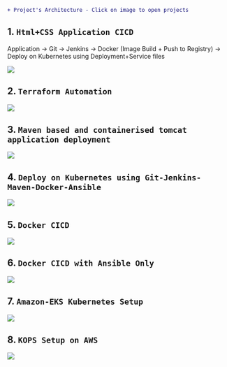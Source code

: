 ```diff
+ Project's Architecture - Click on image to open projects
```

## 1. `Html+CSS Application CICD` 

Application → Git → Jenkins → Docker (Image Build + Push to Registry) → Deploy on Kubernetes using Deployment+Service files

<a href="https://github.com/Raam043/Projects/blob/59e39c6d29e03f5e06e10eaca24739ad9053942e/Project-1-Signup-Login-Application.md" /> <img src=https://user-images.githubusercontent.com/111989928/200379298-29db6f9d-f9e9-43b8-ad99-89796d960f3b.png /> </a>



## 2. `Terraform Automation`

<a href="https://github.com/Raam043/Projects/blob/a16749bbb93f164faadcea69cc5d417e8b46b9a7/Terraform%20Project%201%20-%20Terraform%20to%20AWS%20Pipeline%20process.md" /> <img src= https://user-images.githubusercontent.com/111989928/199921704-c51a8b64-1c76-4ceb-8949-013381ff8e20.png /> </a>




## 3. `Maven based and containerised tomcat application deployment`

<a href="https://github.com/Raam043/Projects/blob/97c69739e798542190581a393ff8cd1a5a2944d5/Part-1_Tomcat_Docker_Ansible_CICD.md" /> <img src= https://user-images.githubusercontent.com/111989928/199789631-97b25b65-b15e-475e-bab2-51391d7ad24a.png /> </a>




## 4. `Deploy on Kubernetes using Git-Jenkins-Maven-Docker-Ansible`

<a href="https://github.com/Raam043/Projects/blob/6bafeafc752628cf1fe3542ff6510d4245c513e0/Deploy_on_Kubernetes_using_Git,Jenkins,Maven,Ansible.md" /> <img src= https://user-images.githubusercontent.com/111989928/201095417-7239290d-dfda-45ee-8a2b-55e42fd51c7b.png /> </a>




## 5. `Docker CICD`

<a href="https://github.com/Raam043/Projects/blob/4366040a549869f840d8a025a7f9853cf334c17d/Docker%20Project%201%20-%20Manual%20+%20Automation%20CICD.md" /> <img src= https://user-images.githubusercontent.com/111989928/199915509-0d3f5c0f-3d26-417d-bee4-f73f5b6e63cb.png /> </a>




## 6. `Docker CICD with Ansible Only`

<a href="https://github.com/Raam043/Projects/blob/e727845349771e3bd79c3350a92197075df7aef4/Docker%20Project%203%20-%20Deploying%20application%20%20on%20Ansible%20Nodes.md" /> <img src= https://user-images.githubusercontent.com/111989928/198696150-0ec910dc-096f-402e-8917-2c719133825e.png /> </a>




## 7. `Amazon-EKS Kubernetes Setup`

<a href="https://github.com/Raam043/Projects/blob/3ab8bec0f4f6131867d7d542e0757bfcdfa11939/Kubernetes_Project-2-EKSCTL.md" /> <img src= https://user-images.githubusercontent.com/111989928/200792281-b1bfa380-a258-4258-8d3c-494f74b9b876.png /> </a>


## 8. `KOPS Setup on AWS`

<a href="https://github.com/Raam043/Projects/blob/7101e5bb6887012bbf94e6030dac725658c9d660/Kubernetes--KOPS....md" /> <img src= https://user-images.githubusercontent.com/111989928/201100139-52687a3b-e5cf-4971-9d7c-918ae917c00a.png /> </a>
